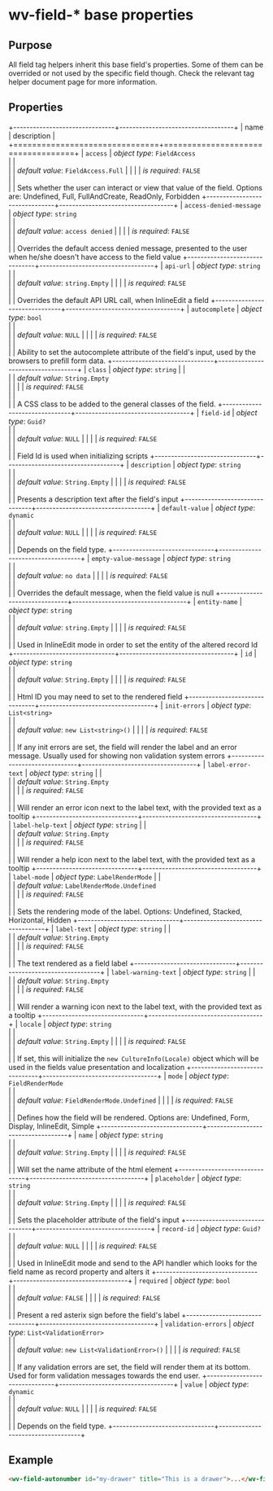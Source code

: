﻿<!--{"sort_order":10, "name": "wv-field-base", "label": "wv-field-*"}-->
# wv-field-* base properties

## Purpose

All field tag helpers inherit this base field's properties. Some of them can be overrided or not used by the specific field though. Check the relevant tag helper document page for more information.

## Properties

+-------------------------------+-----------------------------------+
| name                          | description                       |
+===============================+===================================+
| `access`                      | *object type*: `FieldAccess`                         
|                               |         
|                               | *default value*: `FieldAccess.Full`
|                               |
|                               | *is required*: `FALSE`                      
|                               |                                   
|                               | Sets whether the user can interact or view that value of the field. Options are: Undefined, Full, FullAndCreate, ReadOnly, Forbidden
+-------------------------------+-----------------------------------+
| `access-denied-message`       | *object type*: `string`                         
|                               |         
|                               | *default value*: `access denied`
|                               |
|                               | *is required*: `FALSE`                      
|                               |                                   
|                               | Overrides the default access denied message, presented to the user when he/she doesn't have access to the field value
+-------------------------------+-----------------------------------+
| `api-url`                     | *object type*: `string`                         
|                               |         
|                               | *default value*: `string.Empty`
|                               |
|                               | *is required*: `FALSE`                      
|                               |                                   
|                               | Overrides the default API URL call, when InlineEdit a field
+-------------------------------+-----------------------------------+
| `autocomplete`                | *object type*: `bool`                         
|                               |         
|                               | *default value*: `NULL`
|                               |
|                               | *is required*: `FALSE`                      
|                               |                                   
|                               | Ability to set the autocomplete attribute of the field's input, used by the browsers to prefill form data.
+-------------------------------+-----------------------------------+
| `class`                       | *object type*: `string` 
|                               |         
|                               | *default value*: `String.Empty`                    
|                               |
|                               | *is required*: `FALSE`                      
|                               |                                   
|                               | A CSS class to be added to the general classes of the field.
+-------------------------------+-----------------------------------+
| `field-id`                    | *object type*: `Guid?`                         
|                               |         
|                               | *default value*: `NULL`
|                               |
|                               | *is required*: `FALSE`                      
|                               |                                   
|                               | Field Id is used when initializing scripts
+-------------------------------+-----------------------------------+
| `description`                 | *object type*: `string`                         
|                               |         
|                               | *default value*: `String.Empty`
|                               |
|                               | *is required*: `FALSE`                      
|                               |                                   
|                               | Presents a description text after the field's input
+-------------------------------+-----------------------------------+
| `default-value`               | *object type*: `dynamic`                         
|                               |         
|                               | *default value*: `NULL`
|                               |
|                               | *is required*: `FALSE`                      
|                               |                                   
|                               | Depends on the field type.
+-------------------------------+-----------------------------------+
| `empty-value-message`         | *object type*: `string`                         
|                               |         
|                               | *default value*: `no data`
|                               |
|                               | *is required*: `FALSE`                      
|                               |                                   
|                               | Overrides the default message, when the field value is null
+-------------------------------+-----------------------------------+
| `entity-name`                 | *object type*: `string`                         
|                               |         
|                               | *default value*: `string.Empty`
|                               |
|                               | *is required*: `FALSE`                      
|                               |                                   
|                               | Used in InlineEdit mode in order to set the entity of the altered record Id
+-------------------------------+-----------------------------------+
| `id`                          | *object type*: `string`                         
|                               |         
|                               | *default value*: `String.Empty`
|                               |
|                               | *is required*: `FALSE`                      
|                               |                                   
|                               | Html ID you may need to set to the rendered field
+-------------------------------+-----------------------------------+
| `init-errors`                 | *object type*: `List<string>`                         
|                               |         
|                               | *default value*: `new List<string>()`
|                               |
|                               | *is required*: `FALSE`                      
|                               |                                   
|                               | If any init errors are set, the field will render the label and an error message. Usually used for showing non validation system errors
+-------------------------------+-----------------------------------+
| `label-error-text`            | *object type*: `string` 
|                               |         
|                               | *default value*: `String.Empty`                    
|                               |
|                               | *is required*: `FALSE`                      
|                               |                                   
|                               | Will render an error icon next to the label text, with the provided text as a tooltip 
+-------------------------------+-----------------------------------+
| `label-help-text`             | *object type*: `string` 
|                               |         
|                               | *default value*: `String.Empty`                    
|                               |
|                               | *is required*: `FALSE`                      
|                               |                                   
|                               | Will render a help icon next to the label text, with the provided text as a tooltip 
+-------------------------------+-----------------------------------+
| `label-mode`                  | *object type*: `LabelRenderMode` 
|                               |         
|                               | *default value*: `LabelRenderMode.Undefined`                    
|                               |
|                               | *is required*: `FALSE`                      
|                               |                                   
|                               | Sets the rendering mode of the label. Options: Undefined, Stacked, Horizontal, Hidden
+-------------------------------+-----------------------------------+
| `label-text`                  | *object type*: `string` 
|                               |         
|                               | *default value*: `String.Empty`                    
|                               |
|                               | *is required*: `FALSE`                      
|                               |                                   
|                               | The text rendered as a field label
+-------------------------------+-----------------------------------+
| `label-warning-text`          | *object type*: `string` 
|                               |         
|                               | *default value*: `String.Empty`                    
|                               |
|                               | *is required*: `FALSE`                      
|                               |                                   
|                               | Will render a warning icon next to the label text, with the provided text as a tooltip 
+-------------------------------+-----------------------------------+
| `locale`                      | *object type*: `string`                         
|                               |         
|                               | *default value*: `String.Empty`
|                               |
|                               | *is required*: `FALSE`                      
|                               |                                   
|                               | If set, this will initialize the `new CultureInfo(Locale)` object which will be used in the fields value presentation and localization
+-------------------------------+-----------------------------------+
| `mode`                        | *object type*: `FieldRenderMode`                         
|                               |         
|                               | *default value*: `FieldRenderMode.Undefined`
|                               |
|                               | *is required*: `FALSE`                      
|                               |                                   
|                               | Defines how the field will be rendered. Options are: Undefined, Form, Display, InlineEdit, Simple
+-------------------------------+-----------------------------------+
| `name`                        | *object type*: `string`                         
|                               |         
|                               | *default value*: `String.Empty`
|                               |
|                               | *is required*: `FALSE`                      
|                               |                                   
|                               | Will set the name attribute of the html element
+-------------------------------+-----------------------------------+
| `placeholder`                 | *object type*: `string`                         
|                               |         
|                               | *default value*: `String.Empty`
|                               |
|                               | *is required*: `FALSE`                      
|                               |                                   
|                               | Sets the placeholder attribute of the field's input
+-------------------------------+-----------------------------------+
| `record-id`                   | *object type*: `Guid?`                         
|                               |         
|                               | *default value*: `NULL`
|                               |
|                               | *is required*: `FALSE`                      
|                               |                                   
|                               | Used in InlineEdit mode and send to the API handler which looks for the field name as record property and alters it 
+-------------------------------+-----------------------------------+
| `required`                    | *object type*: `bool`                         
|                               |         
|                               | *default value*: `FALSE`
|                               |
|                               | *is required*: `FALSE`                      
|                               |                                   
|                               | Present a red asterix sign before the field's label
+-------------------------------+-----------------------------------+
| `validation-errors`           | *object type*: `List<ValidationError>`                         
|                               |         
|                               | *default value*: `new List<ValidationError>()`
|                               |
|                               | *is required*: `FALSE`                      
|                               |                                   
|                               | If any validation errors are set, the field will render them at its bottom. Used for form validation messages towards the end user.
+-------------------------------+-----------------------------------+
| `value`                       | *object type*: `dynamic`                         
|                               |         
|                               | *default value*: `NULL`
|                               |
|                               | *is required*: `FALSE`                      
|                               |                                   
|                               | Depends on the field type.
+-------------------------------+-----------------------------------+

## Example

```html
<wv-field-autonumber id="my-drawer" title="This is a drawer">...</wv-field-autonumber>
```

